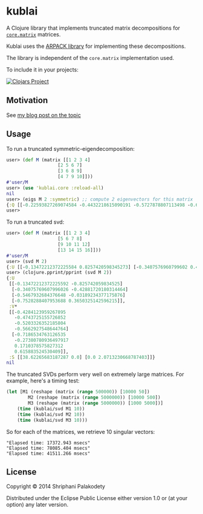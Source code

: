 # kublai

A Clojure library that implements truncated matrix decompositions for
<code>[core.matrix](https://github.com/mikera/core.matrix)</code> matrices.

Kublai uses the [ARPACK library](http://www.caam.rice.edu/software/ARPACK/) for implementing these decompositions.

The library is independent of the <code>core.matrix</code> implementation used.

To include it in your projects:

[![Clojars Project](http://clojars.org/kublai/latest-version.svg)](http://clojars.org/kublai)

## Motivation

See [my blog post on the topic](http://blog.shriphani.com/2014/11/28/implementing-truncated-matrix-decompositions-for-core-matrix/)

## Usage

To run a truncated symmetric-eigendecomposition:

```clojure
user> (def M (matrix [[1 2 3 4]
                   [2 5 6 7]
                   [3 6 8 9]
                   [4 7 9 10]]))
#'user/M
user> (use 'kublai.core :reload-all)
nil
user> (eigs M 2 :symmetric) ;; compute 2 eigenvectors for this matrix
{:Q [[-0.22593827269074584 -0.4432218615090191 -0.5727878807113498 -0.6514754961809404] [0.7253136654558885 0.3184697313242928 0.1424607347013554 -0.5934661371986827]], :A [[24.06253512439672 0.0] [0.0 -0.8054849155764637]]}
user> 
```

To run a truncated svd:

```clojure
user> (def M (matrix [[1 2 3 4]
                   [5 6 7 8]
                   [9 10 11 12]
                   [13 14 15 16]]))
#'user/M
user> (svd M 2)
{:U [[-0.13472212372225584 0.8257420598345273] [-0.3407576960799602 0.4288172018031381] [-0.5467932684376645 0.03189234377176592] [-0.7528288407953688 -0.365032514259624]], :V* [[0.4284123959267892 0.4743725155726848 0.5203326352185806 0.5662927548644766] [0.7186534763126667 0.27380780936493887 -0.17103785758268963 -0.6158835245304229]], :S [[38.62265683187287 0.0] [0.0 2.0713230668787377]]}
user> (clojure.pprint/pprint (svd M 2))
{:U
 [[-0.13472212372225592 -0.825742059834525]
  [-0.34075769607996026 -0.42881720180314464]
  [-0.5467932684376648 -0.03189234377175876]
  [-0.7528288407953688 0.3650325142596215]],
 :V*
 [[-0.4284123959267895
   -0.4743725155726852
   -0.5203326352185804
   -0.5662927548644764]
  [-0.7186534763126535
   -0.27380780936497917
   0.1710378575827312
   0.615883524530409]],
 :S [[38.62265683187287 0.0] [0.0 2.0713230668787403]]}
nil
```

The truncated SVDs perform very well on extremely large matrices. For
example, here's a timing test:

```clojure
(let [M1 (reshape (matrix (range 500000)) [10000 50])
        M2 (reshape (matrix (range 5000000)) [10000 500])
        M3 (reshape (matrix (range 5000000)) [1000 5000])]
    (time (kublai/svd M1 10))
    (time (kublai/svd M2 10))
    (time (kublai/svd M3 10)))
```

So for each of the matrices, we retrieve 10 singular vectors:

```
"Elapsed time: 17372.943 msecs"
"Elapsed time: 78085.404 msecs"
"Elapsed time: 41511.266 msecs"
```

## License

Copyright © 2014 Shriphani Palakodety

Distributed under the Eclipse Public License either version 1.0 or (at
your option) any later version.
